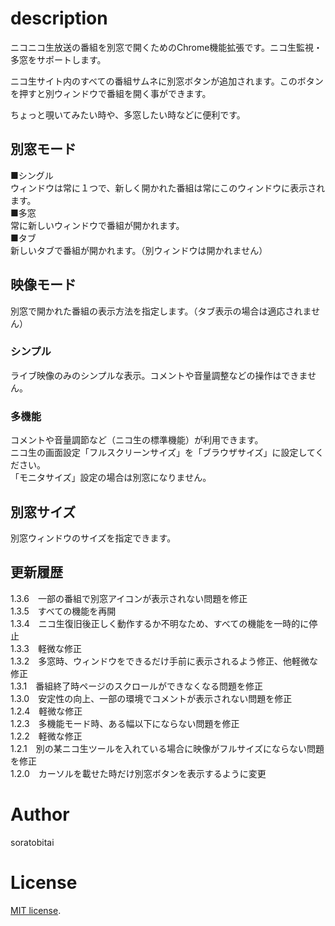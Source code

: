 # description

ニコニコ生放送の番組を別窓で開くためのChrome機能拡張です。ニコ生監視・多窓をサポートします。  

ニコ生サイト内のすべての番組サムネに別窓ボタンが追加されます。このボタンを押すと別ウィンドウで番組を開く事ができます。  

ちょっと覗いてみたい時や、多窓したい時などに便利です。  


## 別窓モード

■シングル  
ウィンドウは常に１つで、新しく開かれた番組は常にこのウィンドウに表示されます。  
■多窓  
常に新しいウィンドウで番組が開かれます。  
■タブ  
新しいタブで番組が開かれます。（別ウィンドウは開かれません）  

## 映像モード

別窓で開かれた番組の表示方法を指定します。（タブ表示の場合は適応されません）  
  
### シンプル  
ライブ映像のみのシンプルな表示。コメントや音量調整などの操作はできません。  
  
### 多機能  
コメントや音量調節など（ニコ生の標準機能）が利用できます。  
ニコ生の画面設定「フルスクリーンサイズ」を「ブラウザサイズ」に設定してください。  
「モニタサイズ」設定の場合は別窓になりません。  

## 別窓サイズ

別窓ウィンドウのサイズを指定できます。  


## 更新履歴
1.3.6　一部の番組で別窓アイコンが表示されない問題を修正  
1.3.5　すべての機能を再開  
1.3.4　ニコ生復旧後正しく動作するか不明なため、すべての機能を一時的に停止  
1.3.3　軽微な修正  
1.3.2　多窓時、ウィンドウをできるだけ手前に表示されるよう修正、他軽微な修正  
1.3.1　番組終了時ページのスクロールができなくなる問題を修正  
1.3.0　安定性の向上、一部の環境でコメントが表示されない問題を修正  
1.2.4　軽微な修正  
1.2.3　多機能モード時、ある幅以下にならない問題を修正  
1.2.2　軽微な修正  
1.2.1　別の某ニコ生ツールを入れている場合に映像がフルサイズにならない問題を修正  
1.2.0　カーソルを載せた時だけ別窓ボタンを表示するように変更  

# Author
soratobitai

# License
[MIT license](https://en.wikipedia.org/wiki/MIT_License).